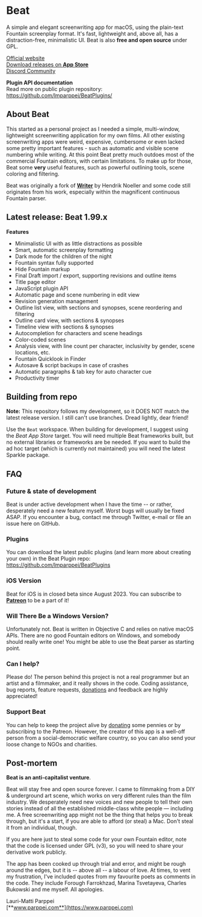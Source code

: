 # Beat

A simple and elegant screenwriting app for macOS, using the plain-text Fountain screenplay format. It's fast, lightweight and, above all, has a distraction-free, minimalistic UI. Beat is also **free and open source** under GPL.

[Official website](https://www.beat-app.fi/)  
[Download releases on **App Store**](https://apps.apple.com/fi/app/beat/id1549538329)   
[Discord Community](https://discord.gg/FPHjfH7ms3)

**Plugin API documentation**  
Read more on public plugin repository: https://github.com/lmparppei/BeatPlugins/  


## About Beat

This started as a personal project as I needed a simple, multi-window, lightweight screenwriting application for my own films. All other existing screenwriting apps were weird, expensive, cumbersome or even lacked some pretty important features - such as automatic and visible scene numbering while writing. At this point Beat pretty much outdoes most of the commercial Fountain editors, with certain limitations. To make up for those, Beat some **very** useful features, such as powerful outlining tools, scene coloring and filtering. 

Beat was originally a fork of [**Writer**](https://github.com/HendrikNoeller/Writer/) by Hendrik Noeller and some code still originates from his work, especially within the magnificent continuous Fountain parser. 


## Latest release: Beat 1.99.x

**Features**
* Minimalistic UI with as little distractions as possible
* Smart, automatic screenplay formatting
* Dark mode for the children of the night
* Fountain syntax fully supported
* Hide Fountain markup
* Final Draft import / export, supporting revisions and outline items 
* Title page editor
* JavaScript plugin API
* Automatic page and scene numbering in edit view
* Revision generation management
* Outline list view, with sections and synopses, scene reordering and filtering
* Outline card view, with sections & synopses
* Timeline view with sections & synopses
* Autocompletion for characters and scene headings
* Color-coded scenes
* Analysis view, with line count per character, inclusivity by gender, scene locations, etc.
* Fountain Quicklook in Finder
* Autosave & script backups in case of crashes 
* Automatic paragraphs & tab key for auto character cue
* Productivity timer


## Building from repo

**Note:** This repository follows my development, so it DOES NOT match the latest release version. I still can't use branches. Dread lightly, dear friend!

Use the `Beat` workspace.  When building for development, I suggest using the *Beat App Store* target. You will need multiple Beat frameworks built, but no external libraries or frameworks are be needed. If you want to build the ad hoc target (which is currently not maintained) you will need the latest Sparkle package.  


## FAQ

### Future & state of development

Beat is under active development when I have the time -- or rather, desperately need a new feature myself. Worst bugs will usually be fixed ASAP. If you encounter a bug, contact me through Twitter, e-mail or file an issue here on GitHub. 

### Plugins

You can download the latest public plugins (and learn more about creating your own) in the Beat Plugin repo: https://github.com/lmparppei/BeatPlugins

### iOS Version

Beat for iOS is in closed beta since August 2023. You can subscribe to [**Patreon**](https://www.patreon.com/user?u=61753992) to be a part of it!

### Will There Be a Windows Version? 

Unfortunately not. Beat is written in Objective C and relies on native macOS APIs. There are no good Fountain editors on Windows, and somebody should really write one! You might be able to use the Beat parser as starting point.

### Can I help?

Please do! The person behind this project is not a real programmer but an artist and a filmmaker, and it really shows in the code. Coding assistance, bug reports, feature requests, [donations](https://kapitan.fi/beat/support.html) and feedback are highly appreciated! 


### Support Beat

You can help to keep the project alive by [donating](https://www.beat-app.fi) some pennies or by subscribing to the Patreon. However, the creator of this app is a well-off person from a social-democratic welfare country, so you can also send your loose change to NGOs and charities.


## Post-mortem

**Beat is an anti-capitalist venture**. 

Beat will stay free and open source forever. I came to filmmaking from a DIY & underground art scene, which works on very different rules than the film industry. We desperately need new voices and new people to tell their own stories instead of all the established middle-class white people — including me. A free screenwriting app might not be the thing that helps you to break through, but it's a start, if you are able to afford (or steal) a Mac. Don't steal it from an individual, though.

If you are here just to steal some code for your own Fountain editor, note that the code is licensed under GPL (v3), so you will need to share your derivative work publicly.

The app has been cooked up through trial and error, and might be rough around the edges, but it is -- above all -- a labour of love. At times, to vent my frustration, I've included quotes from my favourite poets as comments in the code. They include Forough Farrokhzad, Marina Tsvetayeva, Charles Bukowski and me myself. All apologies.

Lauri-Matti Parppei    
[**www.parppei.com**](https://www.parppei.com)